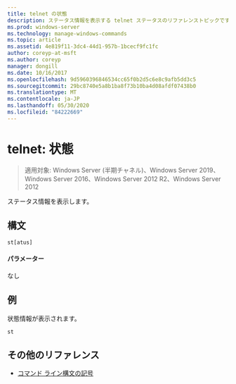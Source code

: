 ```yaml
---
title: telnet の状態
description: ステータス情報を表示する telnet ステータスのリファレンストピックです。
ms.prod: windows-server
ms.technology: manage-windows-commands
ms.topic: article
ms.assetid: 4e819f11-3dc4-44d1-957b-1bcecf9fc1fc
author: coreyp-at-msft
ms.author: coreyp
manager: dongill
ms.date: 10/16/2017
ms.openlocfilehash: 9d5960396846534cc65f0b2d5c6e8c9afb5dd3c5
ms.sourcegitcommit: 29bc8740e5a8b1ba8f73b10ba4d08afdf07438b0
ms.translationtype: MT
ms.contentlocale: ja-JP
ms.lasthandoff: 05/30/2020
ms.locfileid: "84222669"
---
```

# <a name="telnet-status"></a>telnet: 状態

> 適用対象: Windows Server (半期チャネル)、Windows Server 2019、Windows Server 2016、Windows Server 2012 R2、Windows Server 2012

ステータス情報を表示します。

## <a name="syntax"></a>構文
```
st[atus]
```
#### <a name="parameters"></a>パラメーター
なし
## <a name="examples"></a>例
状態情報が表示されます。
```
st
```
## <a name="additional-references"></a>その他のリファレンス
- [コマンド ライン構文の記号](command-line-syntax-key.md)
